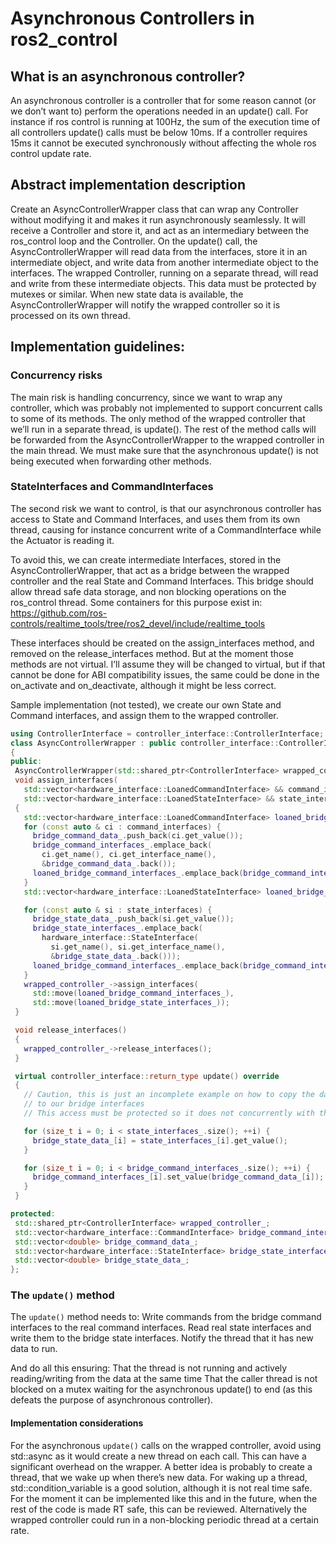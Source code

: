 # Asynchronous Controllers in ros2_control

## What is an asynchronous controller?

An asynchronous controller is a controller that for some reason cannot (or we don’t want to) perform the operations needed in an update() call.
For instance if ros control is running at 100Hz, the sum of the execution time of all controllers update() calls must be below 10ms. If a controller requires 15ms it cannot be executed synchronously without affecting the whole ros control update rate.

## Abstract implementation description
Create an AsyncControllerWrapper class that can wrap any Controller without modifying it and makes it run asynchronously seamlessly.
It will receive a Controller and store it, and act as an intermediary between the ros_control loop and the Controller.
On the update() call, the AsyncControllerWrapper will read data from the interfaces, store it in an intermediate object, and write data from another intermediate object to the interfaces.
The wrapped Controller, running on a separate thread, will read and write from these intermediate objects.
This data must be protected by mutexes or similar.
When new state data is available, the AsyncControllerWrapper will notify the wrapped controller so it is processed on its own thread.

## Implementation guidelines:

### Concurrency risks
The main risk is handling concurrency, since we want to wrap any controller, which was probably not implemented to support concurrent calls to some of its methods.
The only method of the wrapped controller that we’ll run in a separate thread, is update().
The rest of the method calls will be forwarded from the AsyncControllerWrapper to the wrapped controller in the main thread.
We must make sure that the asynchronous update() is not being executed when forwarding other methods.

### StateInterfaces and CommandInterfaces
The second risk we want to control, is that our asynchronous controller has access to State and Command Interfaces, and uses them from its own thread, causing for instance concurrent write of a CommandInterface while the Actuator is reading it.

To avoid this, we can create intermediate Interfaces, stored in the AsyncControllerWrapper, that act as a bridge between the wrapped controller and the real State and Command Interfaces.
This bridge should allow thread safe data storage, and non blocking operations on the ros_control thread. Some containers for this purpose exist in: https://github.com/ros-controls/realtime_tools/tree/ros2_devel/include/realtime_tools

These interfaces should be created on the assign_interfaces method, and removed on the release_interfaces method. But at the moment those methods are not virtual.
I’ll assume they will be changed to virtual, but if that cannot be done for ABI compatibility issues, the same could be done in the on_activate and on_deactivate, although it might be less correct.

Sample implementation (not tested), we create our own State and Command interfaces, and assign them to the wrapped controller.

```c++
using ControllerInterface = controller_interface::ControllerInterface;
class AsyncControllerWrapper : public controller_interface::ControllerInterface
{
public:
 AsyncControllerWrapper(std::shared_ptr<ControllerInterface> wrapped_controller);
 void assign_interfaces(
   std::vector<hardware_interface::LoanedCommandInterface> && command_interfaces,
   std::vector<hardware_interface::LoanedStateInterface> && state_interfaces)
 {
   std::vector<hardware_interface::LoanedCommandInterface> loaned_bridge_command_interfaces_;
   for (const auto & ci : command_interfaces) {
     bridge_command_data_.push_back(ci.get_value());
     bridge_command_interfaces_.emplace_back(
       ci.get_name(), ci.get_interface_name(),
       &bridge_command_data_.back());
     loaned_bridge_command_interfaces_.emplace_back(bridge_command_interfaces_.back());
   }
   std::vector<hardware_interface::LoanedStateInterface> loaned_bridge_state_interfaces_;

   for (const auto & si : state_interfaces) {
     bridge_state_data_.push_back(si.get_value());
     bridge_state_interfaces_.emplace_back(
       hardware_interface::StateInterface(
         si.get_name(), si.get_interface_name(),
         &bridge_state_data_.back()));
     loaned_bridge_command_interfaces_.emplace_back(bridge_command_interfaces_.back());
   }
   wrapped_controller_->assign_interfaces(
     std::move(loaned_bridge_command_interfaces_),
     std::move(loaned_bridge_state_interfaces_));
 }

 void release_interfaces()
 {
   wrapped_controller_->release_interfaces();
 }

 virtual controller_interface::return_type update() override
 {
   // Caution, this is just an incomplete example on how to copy the data from the real interfaces
   // to our bridge interfaces
   // This access must be protected so it does not concurrently with the asynchronous update()

   for (size_t i = 0; i < state_interfaces_.size(); ++i) {
     bridge_state_data_[i] = state_interfaces_[i].get_value();
   }

   for (size_t i = 0; i < bridge_command_interfaces_.size(); ++i) {
     bridge_command_interfaces_[i].set_value(bridge_command_data_[i]);
   }
 }

protected:
 std::shared_ptr<ControllerInterface> wrapped_controller_;
 std::vector<hardware_interface::CommandInterface> bridge_command_interfaces_;
 std::vector<double> bridge_command_data_;
 std::vector<hardware_interface::StateInterface> bridge_state_interfaces_;
 std::vector<double> bridge_state_data_;
};
```

### The `update()` method
The `update()` method needs to:
Write commands from the bridge command interfaces to the real command interfaces.
Read real state interfaces and write them to the bridge state interfaces.
Notify the thread that it has new data to run.

And do all this ensuring:
That the thread is not running and actively reading/writing from the data at the same time
That the caller thread is not blocked on a mutex waiting for the asynchronous update() to end (as this defeats the purpose of asynchronous controller).


#### Implementation considerations
For the asynchronous `update()` calls on the wrapped controller, avoid using std::async as it would create a new thread on each call. This can have a significant overhead on the wrapper.
A better idea is probably to create a thread, that we wake up when there’s new data.
For waking up a thread, std::condition_variable is a good solution, although it is not real time safe. For the moment it can be implemented like this and in the future, when the rest of the code is made RT safe, this can be reviewed.
Alternatively the wrapped controller could run in a non-blocking periodic thread at a certain rate.
